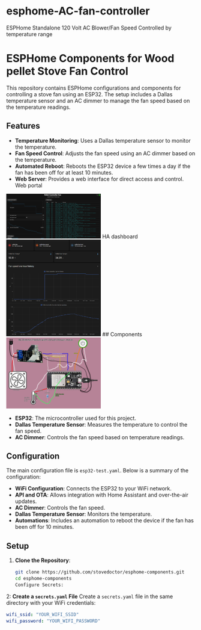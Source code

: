 # esphome-AC-fan-controller
ESPHome Standalone 120 Volt AC Blower/Fan Speed Controlled by temperature range
# ESPHome Components for Wood pellet Stove Fan Control

This repository contains ESPHome configurations and components for controlling a stove fan using an ESP32. The setup includes a Dallas temperature sensor and an AC dimmer to manage the fan speed based on the temperature readings.

## Features

- **Temperature Monitoring**: Uses a Dallas temperature sensor to monitor the temperature.
- **Fan Speed Control**: Adjusts the fan speed using an AC dimmer based on the temperature.
- **Automated Reboot**: Reboots the ESP32 device a few times a day if the fan has been off for at least 10 minutes.
- **Web Server**: Provides a web interface for direct access and control.
    Web portal
<img src="https://github.com/stovedoctor/esphome-AC-fan-controller/blob/main/images/fan_ui_to_off.png" alt="AC dimmer module with blower and temperature sensor" width="50%">
    HA dashboard
<img src="https://github.com/stovedoctor/esphome-AC-fan-controller/blob/7ab314c0d0507d17723182830243cc7774a72c06/images/Ha%20pelet%20fan%20dashboard.png" alt="HA Dashboard" width="50%">
## Components
<img src="https://github.com/stovedoctor/esphome-AC-fan-controller/blob/main/images/AC%20dimmer%20module%20with%20blower%20and%20temperature%20sensor.png" alt="AC dimmer module with blower and temperature sensor" width="50%">

- **ESP32**: The microcontroller used for this project.
- **Dallas Temperature Sensor**: Measures the temperature to control the fan speed.
- **AC Dimmer**: Controls the fan speed based on temperature readings.
## Configuration

The main configuration file is `esp32-test.yaml`. Below is a summary of the configuration:

- **WiFi Configuration**: Connects the ESP32 to your WiFi network.
- **API and OTA**: Allows integration with Home Assistant and over-the-air updates.
- **AC Dimmer**: Controls the fan speed.
- **Dallas Temperature Sensor**: Monitors the temperature.
- **Automations**: Includes an automation to reboot the device if the fan has been off for 10 minutes.

## Setup

1. **Clone the Repository**:
   ```sh
   git clone https://github.com/stovedoctor/esphome-components.git
   cd esphome-components
   Configure Secrets:

2: **Create a `secrets.yaml` File**
Create a `secrets.yaml` file in the same directory with your WiFi credentials:
```yaml
wifi_ssid: "YOUR_WIFI_SSID"
wifi_password: "YOUR_WIFI_PASSWORD"

   

